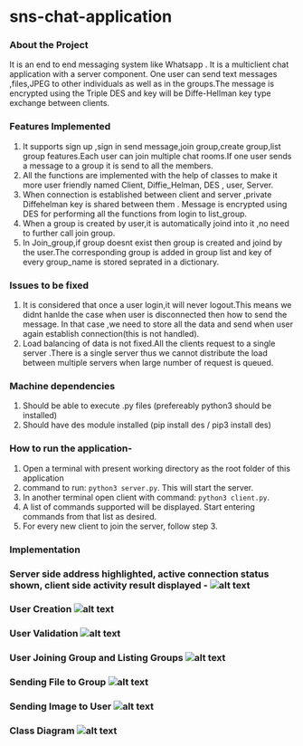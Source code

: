 # sns-chat-application

### About the Project
It is an end to end messaging system like Whatsapp . It is a multiclient chat application with a server component. One user can send text messages ,files,JPEG to other individuals as well as in the groups.The message is encrypted using the Triple DES and key will be Diffe-Hellman key type exchange between clients.
### Features Implemented
1. It supports sign up ,sign in send message,join group,create group,list group features.Each user can join multiple chat rooms.If one user sends a message to a group it is send to all the members.
2. All the functions are implemented with the help of classes to make it more user friendly named Client, Diffie_Helman, DES , user, Server.
3. When connection is established between client and server ,private Diffehelman key is shared between them . Message is encrypted using DES for performing all the functions from login to list_group. 
5. When a group is created by user,it is automatically joind into it ,no need to further call join group. 
6. In Join_group,if group doesnt exist then group is created and joind by the user.The corresponding group is added in group list and key of every group_name is stored seprated in a dictionary.
### Issues to be fixed
1. It is considered that once a user login,it will never logout.This means we didnt hanlde the case when user is disconnected then how to send the message. In that case ,we need to store all the data and send when user again establish connection(this is not handled).
2. Load balancing of data is not fixed.All the clients request to a single server .There is a single server thus we cannot  distribute the load between multiple servers when large number of request is queued.

### Machine dependencies
1. Should be able to execute .py files (prefereably python3 should be installed)
2. Should have des module installed (pip install des / pip3 install des)

### How to run the application-
1. Open a terminal with present working directory as the root folder of this application
2. command to run: `python3 server.py`. This will start the server.
3. In another terminal open client with command: `python3 client.py`.
4. A list of commands supported will be displayed. Start entering commands from that list as desired.
5. For every new client to join the server, follow step 3.

### Implementation
### Server side address highlighted, active connection status shown, client side activity result displayed - ![alt text](https://github.com/nayanika0208/sns-chat-application/blob/master/6.png)
### User Creation  ![alt text](https://github.com/nayanika0208/sns-chat-application/blob/master/1.png)
### User Validation  ![alt text](https://github.com/nayanika0208/sns-chat-application/blob/master/2.png)
### User Joining Group and Listing Groups  ![alt text](https://github.com/nayanika0208/sns-chat-application/blob/master/3.png)
### Sending File to Group  ![alt text](https://github.com/nayanika0208/sns-chat-application/blob/master/4.png)
### Sending Image to User  ![alt text](https://github.com/nayanika0208/sns-chat-application/blob/master/5.png)
### Class Diagram ![alt text](https://github.com/nayanika0208/sns-chat-application/blob/master/Main.jpg)
